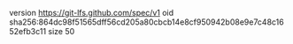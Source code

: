 version https://git-lfs.github.com/spec/v1
oid sha256:864dc98f51565dff56cd205a80cbcb14e8cf950942b08e9e7c48c1652efb3c11
size 50
